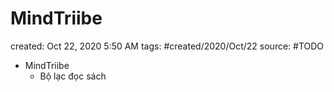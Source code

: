 # MindTriibe

created: Oct 22, 2020 5:50 AM
tags: #created/2020/Oct/22
source: #TODO

- MindTriibe
    - Bộ lạc đọc sách